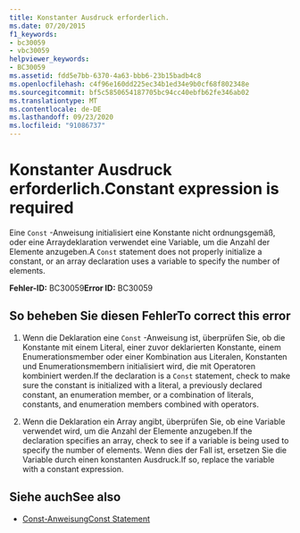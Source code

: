 ```yaml
---
title: Konstanter Ausdruck erforderlich.
ms.date: 07/20/2015
f1_keywords:
- bc30059
- vbc30059
helpviewer_keywords:
- BC30059
ms.assetid: fdd5e7bb-6370-4a63-bbb6-23b15badb4c8
ms.openlocfilehash: c4f96e160dd225ec34b1ed34e9b0cf68f802348e
ms.sourcegitcommit: bf5c5850654187705bc94cc40ebfb62fe346ab02
ms.translationtype: MT
ms.contentlocale: de-DE
ms.lasthandoff: 09/23/2020
ms.locfileid: "91086737"
---
```

# <a name="constant-expression-is-required"></a><span data-ttu-id="5f1bc-102">Konstanter Ausdruck erforderlich.</span><span class="sxs-lookup"><span data-stu-id="5f1bc-102">Constant expression is required</span></span>

<span data-ttu-id="5f1bc-103">Eine `Const` -Anweisung initialisiert eine Konstante nicht ordnungsgemäß, oder eine Arraydeklaration verwendet eine Variable, um die Anzahl der Elemente anzugeben.</span><span class="sxs-lookup"><span data-stu-id="5f1bc-103">A `Const` statement does not properly initialize a constant, or an array declaration uses a variable to specify the number of elements.</span></span>  
  
 <span data-ttu-id="5f1bc-104">**Fehler-ID:** BC30059</span><span class="sxs-lookup"><span data-stu-id="5f1bc-104">**Error ID:** BC30059</span></span>  
  
## <a name="to-correct-this-error"></a><span data-ttu-id="5f1bc-105">So beheben Sie diesen Fehler</span><span class="sxs-lookup"><span data-stu-id="5f1bc-105">To correct this error</span></span>  
  
1. <span data-ttu-id="5f1bc-106">Wenn die Deklaration eine `Const` -Anweisung ist, überprüfen Sie, ob die Konstante mit einem Literal, einer zuvor deklarierten Konstante, einem Enumerationsmember oder einer Kombination aus Literalen, Konstanten und Enumerationsmembern initialisiert wird, die mit Operatoren kombiniert werden.</span><span class="sxs-lookup"><span data-stu-id="5f1bc-106">If the declaration is a `Const` statement, check to make sure the constant is initialized with a literal, a previously declared constant, an enumeration member, or a combination of literals, constants, and enumeration members combined with operators.</span></span>  
  
2. <span data-ttu-id="5f1bc-107">Wenn die Deklaration ein Array angibt, überprüfen Sie, ob eine Variable verwendet wird, um die Anzahl der Elemente anzugeben.</span><span class="sxs-lookup"><span data-stu-id="5f1bc-107">If the declaration specifies an array, check to see if a variable is being used to specify the number of elements.</span></span> <span data-ttu-id="5f1bc-108">Wenn dies der Fall ist, ersetzen Sie die Variable durch einen konstanten Ausdruck.</span><span class="sxs-lookup"><span data-stu-id="5f1bc-108">If so, replace the variable with a constant expression.</span></span>  
  
## <a name="see-also"></a><span data-ttu-id="5f1bc-109">Siehe auch</span><span class="sxs-lookup"><span data-stu-id="5f1bc-109">See also</span></span>

- [<span data-ttu-id="5f1bc-110">Const-Anweisung</span><span class="sxs-lookup"><span data-stu-id="5f1bc-110">Const Statement</span></span>](../language-reference/statements/const-statement.md)
